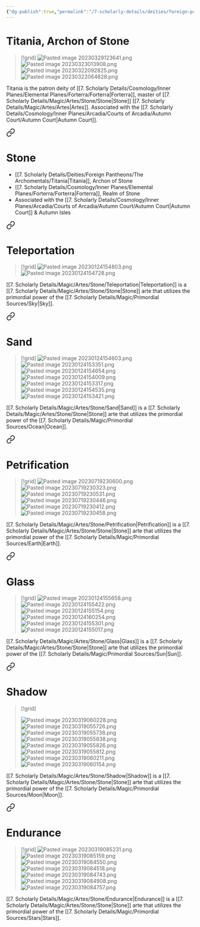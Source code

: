```yaml
---
{"dg-publish":true,"permalink":"/7-scholarly-details/deities/foreign-pantheons/the-archomentals/titania/","noteIcon":""}
---
```


# Titania, Archon of Stone

>[!grid]
>![Pasted image 20230329123641.png](/img/user/x.%20Assets/Attachments/Pasted%20image%2020230329123641.png)
>![Pasted image 20230323013908.png](/img/user/x.%20Assets/Attachments/Pasted%20image%2020230323013908.png)
>![Pasted image 20230322092825.png](/img/user/x.%20Assets/Attachments/Pasted%20image%2020230322092825.png)
>![Pasted image 20230322064828.png](/img/user/x.%20Assets/Attachments/Pasted%20image%2020230322064828.png)


Titania is the patron deity of [[7. Scholarly Details/Cosmology/Inner Planes/Elemental Planes/Forterra/Forterra\|Forterra]], master of [[7. Scholarly Details/Magic/Artes/Stone/Stone\|Stone]] [[7. Scholarly Details/Magic/Artes/Artes\|Artes]]. Associated with the [[7. Scholarly Details/Cosmology/Inner Planes/Arcadia/Courts of Arcadia/Autumn Court/Autumn Court\|Autumn Court]].



<div class="transclusion internal-embed is-loaded"><a class="markdown-embed-link" href="/7-scholarly-details/magic/artes/stone/stone/" aria-label="Open link"><svg xmlns="http://www.w3.org/2000/svg" width="24" height="24" viewBox="0 0 24 24" fill="none" stroke="currentColor" stroke-width="2" stroke-linecap="round" stroke-linejoin="round" class="svg-icon lucide-link"><path d="M10 13a5 5 0 0 0 7.54.54l3-3a5 5 0 0 0-7.07-7.07l-1.72 1.71"></path><path d="M14 11a5 5 0 0 0-7.54-.54l-3 3a5 5 0 0 0 7.07 7.07l1.71-1.71"></path></svg></a><div class="markdown-embed">




# Stone

- [[7. Scholarly Details/Deities/Foreign Pantheons/The Archomentals/Titania\|Titania]], Archon of Stone 
- [[7. Scholarly Details/Cosmology/Inner Planes/Elemental Planes/Forterra/Forterra\|Forterra]], Realm of Stone  
- Associated with the [[7. Scholarly Details/Cosmology/Inner Planes/Arcadia/Courts of Arcadia/Autumn Court/Autumn Court\|Autumn Court]] & Autumn Isles 
  

<div class="transclusion internal-embed is-loaded"><a class="markdown-embed-link" href="/7-scholarly-details/magic/artes/stone/teleportation/" aria-label="Open link"><svg xmlns="http://www.w3.org/2000/svg" width="24" height="24" viewBox="0 0 24 24" fill="none" stroke="currentColor" stroke-width="2" stroke-linecap="round" stroke-linejoin="round" class="svg-icon lucide-link"><path d="M10 13a5 5 0 0 0 7.54.54l3-3a5 5 0 0 0-7.07-7.07l-1.72 1.71"></path><path d="M14 11a5 5 0 0 0-7.54-.54l-3 3a5 5 0 0 0 7.07 7.07l1.71-1.71"></path></svg></a><div class="markdown-embed">




# Teleportation

>[!grid]
>![Pasted image 20230124154803.png](/img/user/x.%20Assets/Attachments/Pasted%20image%2020230124154803.png)
>![Pasted image 20230124154728.png](/img/user/x.%20Assets/Attachments/Pasted%20image%2020230124154728.png)

[[7. Scholarly Details/Magic/Artes/Stone/Teleportation\|Teleportation]] is a [[7. Scholarly Details/Magic/Artes/Stone/Stone\|Stone]] arte that utilizes the primordial power of the [[7. Scholarly Details/Magic/Primordial Sources/Sky\|Sky]]. 



</div></div>


<div class="transclusion internal-embed is-loaded"><a class="markdown-embed-link" href="/7-scholarly-details/magic/artes/stone/sand/" aria-label="Open link"><svg xmlns="http://www.w3.org/2000/svg" width="24" height="24" viewBox="0 0 24 24" fill="none" stroke="currentColor" stroke-width="2" stroke-linecap="round" stroke-linejoin="round" class="svg-icon lucide-link"><path d="M10 13a5 5 0 0 0 7.54.54l3-3a5 5 0 0 0-7.07-7.07l-1.72 1.71"></path><path d="M14 11a5 5 0 0 0-7.54-.54l-3 3a5 5 0 0 0 7.07 7.07l1.71-1.71"></path></svg></a><div class="markdown-embed">




# Sand

>[!grid]
>![Pasted image 20230124154603.png](/img/user/x.%20Assets/Attachments/Pasted%20image%2020230124154603.png)
>![Pasted image 20230124153351.png](/img/user/x.%20Assets/Attachments/Pasted%20image%2020230124153351.png)
>![Pasted image 20230124154654.png](/img/user/x.%20Assets/Attachments/Pasted%20image%2020230124154654.png)
>![Pasted image 20230124154009.png](/img/user/x.%20Assets/Attachments/Pasted%20image%2020230124154009.png)
>![Pasted image 20230124153317.png](/img/user/x.%20Assets/Attachments/Pasted%20image%2020230124153317.png)
>![Pasted image 20230124154535.png](/img/user/x.%20Assets/Attachments/Pasted%20image%2020230124154535.png)
>![Pasted image 20230124153421.png](/img/user/x.%20Assets/Attachments/Pasted%20image%2020230124153421.png)

[[7. Scholarly Details/Magic/Artes/Stone/Sand\|Sand]] is a [[7. Scholarly Details/Magic/Artes/Stone/Stone\|Stone]] arte that utilizes the primordial power of the [[7. Scholarly Details/Magic/Primordial Sources/Ocean\|Ocean]].

</div></div>



<div class="transclusion internal-embed is-loaded"><a class="markdown-embed-link" href="/7-scholarly-details/magic/artes/stone/petrification/" aria-label="Open link"><svg xmlns="http://www.w3.org/2000/svg" width="24" height="24" viewBox="0 0 24 24" fill="none" stroke="currentColor" stroke-width="2" stroke-linecap="round" stroke-linejoin="round" class="svg-icon lucide-link"><path d="M10 13a5 5 0 0 0 7.54.54l3-3a5 5 0 0 0-7.07-7.07l-1.72 1.71"></path><path d="M14 11a5 5 0 0 0-7.54-.54l-3 3a5 5 0 0 0 7.07 7.07l1.71-1.71"></path></svg></a><div class="markdown-embed">




# Petrification

>[!grid]
>![Pasted image 20230719230600.png](/img/user/x.%20Assets/Attachments/Pasted%20image%2020230719230600.png)
>![Pasted image 20230719230323.png](/img/user/x.%20Assets/Attachments/Pasted%20image%2020230719230323.png)
>![Pasted image 20230719230531.png](/img/user/x.%20Assets/Attachments/Pasted%20image%2020230719230531.png)
>![Pasted image 20230719230446.png](/img/user/x.%20Assets/Attachments/Pasted%20image%2020230719230446.png)
>![Pasted image 20230719230412.png](/img/user/x.%20Assets/Attachments/Pasted%20image%2020230719230412.png)
>![Pasted image 20230719230458.png](/img/user/x.%20Assets/Attachments/Pasted%20image%2020230719230458.png)


[[7. Scholarly Details/Magic/Artes/Stone/Petrification\|Petrification]] is a [[7. Scholarly Details/Magic/Artes/Stone/Stone\|Stone]] arte that utilizes the primordial power of the [[7. Scholarly Details/Magic/Primordial Sources/Earth\|Earth]].

</div></div>



<div class="transclusion internal-embed is-loaded"><a class="markdown-embed-link" href="/7-scholarly-details/magic/artes/stone/glass/" aria-label="Open link"><svg xmlns="http://www.w3.org/2000/svg" width="24" height="24" viewBox="0 0 24 24" fill="none" stroke="currentColor" stroke-width="2" stroke-linecap="round" stroke-linejoin="round" class="svg-icon lucide-link"><path d="M10 13a5 5 0 0 0 7.54.54l3-3a5 5 0 0 0-7.07-7.07l-1.72 1.71"></path><path d="M14 11a5 5 0 0 0-7.54-.54l-3 3a5 5 0 0 0 7.07 7.07l1.71-1.71"></path></svg></a><div class="markdown-embed">




# Glass

>[!grid]
>![Pasted image 20230124155658.png](/img/user/x.%20Assets/Attachments/Pasted%20image%2020230124155658.png)
>![Pasted image 20230124155422.png](/img/user/x.%20Assets/Attachments/Pasted%20image%2020230124155422.png)
>![Pasted image 20230124155154.png](/img/user/x.%20Assets/Attachments/Pasted%20image%2020230124155154.png)
>![Pasted image 20230124160254.png](/img/user/x.%20Assets/Attachments/Pasted%20image%2020230124160254.png)
>![Pasted image 20230124155301.png](/img/user/x.%20Assets/Attachments/Pasted%20image%2020230124155301.png)
>![Pasted image 20230124155017.png](/img/user/x.%20Assets/Attachments/Pasted%20image%2020230124155017.png)

[[7. Scholarly Details/Magic/Artes/Stone/Glass\|Glass]] is a [[7. Scholarly Details/Magic/Artes/Stone/Stone\|Stone]] arte that utilizes the primordial power of the [[7. Scholarly Details/Magic/Primordial Sources/Sun\|Sun]].

</div></div>



<div class="transclusion internal-embed is-loaded"><a class="markdown-embed-link" href="/7-scholarly-details/magic/artes/stone/shadow/" aria-label="Open link"><svg xmlns="http://www.w3.org/2000/svg" width="24" height="24" viewBox="0 0 24 24" fill="none" stroke="currentColor" stroke-width="2" stroke-linecap="round" stroke-linejoin="round" class="svg-icon lucide-link"><path d="M10 13a5 5 0 0 0 7.54.54l3-3a5 5 0 0 0-7.07-7.07l-1.72 1.71"></path><path d="M14 11a5 5 0 0 0-7.54-.54l-3 3a5 5 0 0 0 7.07 7.07l1.71-1.71"></path></svg></a><div class="markdown-embed">




# Shadow

>[!grid]
>
>![Pasted image 20230319060228.png](/img/user/x.%20Assets/Attachments/Pasted%20image%2020230319060228.png)
>![Pasted image 20230319055726.png](/img/user/x.%20Assets/Attachments/Pasted%20image%2020230319055726.png)
>![Pasted image 20230319055738.png](/img/user/x.%20Assets/Attachments/Pasted%20image%2020230319055738.png)
>![Pasted image 20230319055838.png](/img/user/x.%20Assets/Attachments/Pasted%20image%2020230319055838.png)
>![Pasted image 20230319055826.png](/img/user/x.%20Assets/Attachments/Pasted%20image%2020230319055826.png)
>![Pasted image 20230319055812.png](/img/user/x.%20Assets/Attachments/Pasted%20image%2020230319055812.png)
>![Pasted image 20230319060211.png](/img/user/x.%20Assets/Attachments/Pasted%20image%2020230319060211.png)
>![Pasted image 20230319060154.png](/img/user/x.%20Assets/Attachments/Pasted%20image%2020230319060154.png)

[[7. Scholarly Details/Magic/Artes/Stone/Shadow\|Shadow]] is a [[7. Scholarly Details/Magic/Artes/Stone/Stone\|Stone]] arte that utilizes the primordial power of the [[7. Scholarly Details/Magic/Primordial Sources/Moon\|Moon]].

</div></div>



<div class="transclusion internal-embed is-loaded"><a class="markdown-embed-link" href="/7-scholarly-details/magic/artes/stone/endurance/" aria-label="Open link"><svg xmlns="http://www.w3.org/2000/svg" width="24" height="24" viewBox="0 0 24 24" fill="none" stroke="currentColor" stroke-width="2" stroke-linecap="round" stroke-linejoin="round" class="svg-icon lucide-link"><path d="M10 13a5 5 0 0 0 7.54.54l3-3a5 5 0 0 0-7.07-7.07l-1.72 1.71"></path><path d="M14 11a5 5 0 0 0-7.54-.54l-3 3a5 5 0 0 0 7.07 7.07l1.71-1.71"></path></svg></a><div class="markdown-embed">




# Endurance

>[!grid]
>![Pasted image 20230319085231.png](/img/user/x.%20Assets/Attachments/Pasted%20image%2020230319085231.png)
>![Pasted image 20230319085159.png](/img/user/x.%20Assets/Attachments/Pasted%20image%2020230319085159.png)
>![Pasted image 20230319084550.png](/img/user/x.%20Assets/Attachments/Pasted%20image%2020230319084550.png)
>![Pasted image 20230319084518.png](/img/user/x.%20Assets/Attachments/Pasted%20image%2020230319084518.png)
>![Pasted image 20230319084743.png](/img/user/x.%20Assets/Attachments/Pasted%20image%2020230319084743.png)
>![Pasted image 20230319084908.png](/img/user/x.%20Assets/Attachments/Pasted%20image%2020230319084908.png)
>![Pasted image 20230319084757.png](/img/user/x.%20Assets/Attachments/Pasted%20image%2020230319084757.png)

[[7. Scholarly Details/Magic/Artes/Stone/Endurance\|Endurance]] is a [[7. Scholarly Details/Magic/Artes/Stone/Stone\|Stone]] arte that utilizes the primordial power of the [[7. Scholarly Details/Magic/Primordial Sources/Stars\|Stars]].

</div></div>



</div></div>
